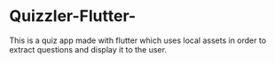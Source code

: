 # Quizzler-Flutter-
This is a quiz app made with flutter which uses local assets in order to extract questions and display it to the user. 
